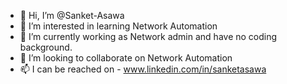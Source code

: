 - 👋 Hi, I’m @Sanket-Asawa
- 👀 I’m interested in learning Network Automation
- 🌱 I’m currently working as Network admin and have no coding background.
- 💞️ I’m looking to collaborate on Network Automation
- 📫 I can be reached on - www.linkedin.com/in/sanketasawa

<!---
sanket-Asawa/sanket-Asawa is a ✨ special ✨ repository because its `README.md` (this file) appears on your GitHub profile.
You can click the Preview link to take a look at your changes.
--->
